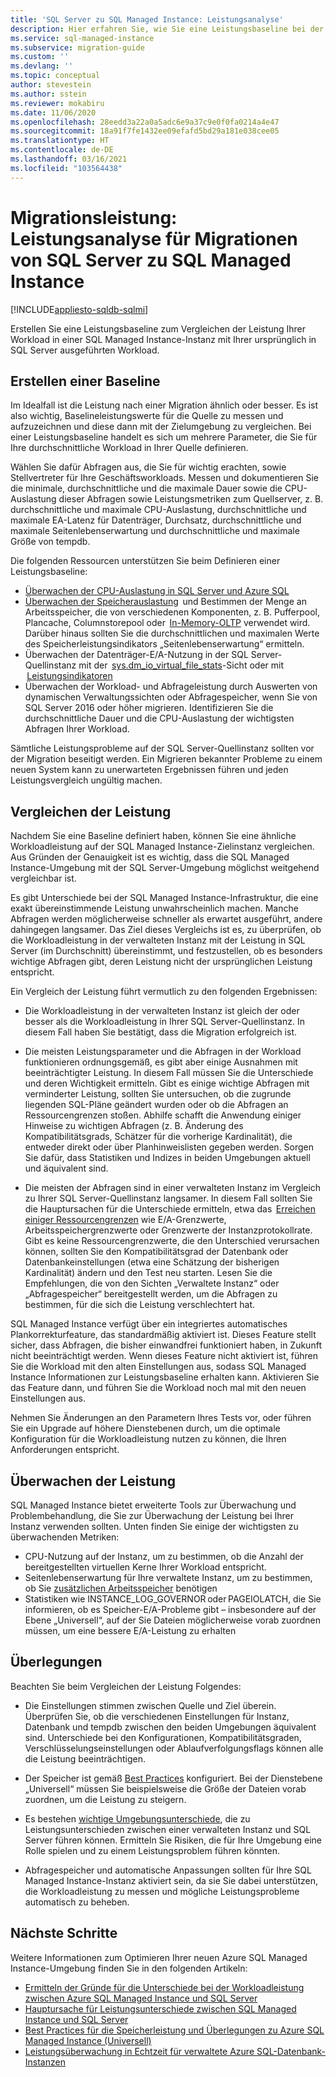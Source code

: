 ```yaml
---
title: 'SQL Server zu SQL Managed Instance: Leistungsanalyse'
description: Hier erfahren Sie, wie Sie eine Leistungsbaseline bei der Migration Ihrer SQL Server-Datenbanken zu Azure SQL Managed Instance erstellen und vergleichen.
ms.service: sql-managed-instance
ms.subservice: migration-guide
ms.custom: ''
ms.devlang: ''
ms.topic: conceptual
author: stevestein
ms.author: sstein
ms.reviewer: mokabiru
ms.date: 11/06/2020
ms.openlocfilehash: 28eedd3a22a0a5adc6e9a37c9e0f0fa0214a4e47
ms.sourcegitcommit: 18a91f7fe1432ee09efafd5bd29a181e038cee05
ms.translationtype: HT
ms.contentlocale: de-DE
ms.lasthandoff: 03/16/2021
ms.locfileid: "103564438"
---
```

# <a name="migration-performance-sql-server-to-sql-managed-instance-performance-analysis"></a>Migrationsleistung: Leistungsanalyse für Migrationen von SQL Server zu SQL Managed Instance
[!INCLUDE[appliesto-sqldb-sqlmi](../../includes/appliesto-sqlmi.md)]

Erstellen Sie eine Leistungsbaseline zum Vergleichen der Leistung Ihrer Workload in einer SQL Managed Instance-Instanz mit Ihrer ursprünglich in SQL Server ausgeführten Workload. 

## <a name="create-a-baseline"></a>Erstellen einer Baseline

Im Idealfall ist die Leistung nach einer Migration ähnlich oder besser. Es ist also wichtig, Baselineleistungswerte für die Quelle zu messen und aufzuzeichnen und diese dann mit der Zielumgebung zu vergleichen. Bei einer Leistungsbaseline handelt es sich um mehrere Parameter, die Sie für Ihre durchschnittliche Workload in Ihrer Quelle definieren. 

Wählen Sie dafür Abfragen aus, die Sie für wichtig erachten, sowie Stellvertreter für Ihre Geschäftsworkloads. Messen und dokumentieren Sie die minimale, durchschnittliche und die maximale Dauer sowie die CPU-Auslastung dieser Abfragen sowie Leistungsmetriken zum Quellserver, z. B. durchschnittliche und maximale CPU-Auslastung, durchschnittliche und maximale EA-Latenz für Datenträger, Durchsatz, durchschnittliche und maximale Seitenlebenserwartung und durchschnittliche und maximale Größe von tempdb. 

Die folgenden Ressourcen unterstützen Sie beim Definieren einer Leistungsbaseline: 

   - [Überwachen der CPU-Auslastung in SQL Server und Azure SQL](https://techcommunity.microsoft.com/t5/azure-sql-database/monitor-cpu-usage-on-sql-server-and-azure-sql/ba-p/680777#M131)
   - [Überwachen der Speicherauslastung](/sql/relational-databases/performance-monitor/monitor-memory-usage)  und Bestimmen der Menge an Arbeitsspeicher, die von verschiedenen Komponenten, z. B. Pufferpool, Plancache, Columnstorepool oder  [In-Memory-OLTP](/sql/relational-databases/in-memory-oltp/monitor-and-troubleshoot-memory-usage) verwendet wird. Darüber hinaus sollten Sie die durchschnittlichen und maximalen Werte des Speicherleistungsindikators „Seitenlebenserwartung“ ermitteln. 
   - Überwachen der Datenträger-E/A-Nutzung in der SQL Server-Quellinstanz mit der  [sys.dm_io_virtual_file_stats](/sql/relational-databases/system-dynamic-management-views/sys-dm-io-virtual-file-stats-transact-sql)-Sicht oder mit  [Leistungsindikatoren](/sql/relational-databases/performance-monitor/monitor-disk-usage) 
   - Überwachen der Workload- und Abfrageleistung durch Auswerten von dynamischen Verwaltungssichten oder Abfragespeicher, wenn Sie von SQL Server 2016 oder höher migrieren. Identifizieren Sie die durchschnittliche Dauer und die CPU-Auslastung der wichtigsten Abfragen Ihrer Workload. 

Sämtliche Leistungsprobleme auf der SQL Server-Quellinstanz sollten vor der Migration beseitigt werden. Ein Migrieren bekannter Probleme zu einem neuen System kann zu unerwarteten Ergebnissen führen und jeden Leistungsvergleich ungültig machen. 


## <a name="compare-performance"></a>Vergleichen der Leistung 

Nachdem Sie eine Baseline definiert haben, können Sie eine ähnliche Workloadleistung auf der SQL Managed Instance-Zielinstanz vergleichen. Aus Gründen der Genauigkeit ist es wichtig, dass die SQL Managed Instance-Umgebung mit der SQL Server-Umgebung möglichst weitgehend vergleichbar ist. 

Es gibt Unterschiede bei der SQL Managed Instance-Infrastruktur, die eine exakt übereinstimmende Leistung unwahrscheinlich machen. Manche Abfragen werden möglicherweise schneller als erwartet ausgeführt, andere dahingegen langsamer. Das Ziel dieses Vergleichs ist es, zu überprüfen, ob die Workloadleistung in der verwalteten Instanz mit der Leistung in SQL Server (im Durchschnitt) übereinstimmt, und festzustellen, ob es besonders wichtige Abfragen gibt, deren Leistung nicht der ursprünglichen Leistung entspricht. 

Ein Vergleich der Leistung führt vermutlich zu den folgenden Ergebnissen: 

- Die Workloadleistung in der verwalteten Instanz ist gleich der oder besser als die Workloadleistung in Ihrer SQL Server-Quellinstanz. In diesem Fall haben Sie bestätigt, dass die Migration erfolgreich ist. 

- Die meisten Leistungsparameter und die Abfragen in der Workload funktionieren ordnungsgemäß, es gibt aber einige Ausnahmen mit beeinträchtigter Leistung. In diesem Fall müssen Sie die Unterschiede und deren Wichtigkeit ermitteln. Gibt es einige wichtige Abfragen mit verminderter Leistung, sollten Sie untersuchen, ob die zugrunde liegenden SQL-Pläne geändert wurden oder ob die Abfragen an Ressourcengrenzen stoßen. Abhilfe schafft die Anwendung einiger Hinweise zu wichtigen Abfragen (z. B. Änderung des Kompatibilitätsgrads, Schätzer für die vorherige Kardinalität), die entweder direkt oder über Planhinweislisten gegeben werden. Sorgen Sie dafür, dass Statistiken und Indizes in beiden Umgebungen aktuell und äquivalent sind. 

- Die meisten der Abfragen sind in einer verwalteten Instanz im Vergleich zu Ihrer SQL Server-Quellinstanz langsamer. In diesem Fall sollten Sie die Hauptursachen für die Unterschiede ermitteln, etwa das  [Erreichen einiger Ressourcengrenzen](../../managed-instance/resource-limits.md#service-tier-characteristics) wie E/A-Grenzwerte, Arbeitsspeichergrenzwerte oder Grenzwerte der Instanzprotokollrate. Gibt es keine Ressourcengrenzwerte, die den Unterschied verursachen können, sollten Sie den Kompatibilitätsgrad der Datenbank oder Datenbankeinstellungen (etwa eine Schätzung der bisherigen Kardinalität) ändern und den Test neu starten. Lesen Sie die Empfehlungen, die von den Sichten „Verwaltete Instanz“ oder „Abfragespeicher“ bereitgestellt werden, um die Abfragen zu bestimmen, für die sich die Leistung verschlechtert hat. 

SQL Managed Instance verfügt über ein integriertes automatisches Plankorrekturfeature, das standardmäßig aktiviert ist. Dieses Feature stellt sicher, dass Abfragen, die bisher einwandfrei funktioniert haben, in Zukunft nicht beeinträchtigt werden. Wenn dieses Feature nicht aktiviert ist, führen Sie die Workload mit den alten Einstellungen aus, sodass SQL Managed Instance Informationen zur Leistungsbaseline erhalten kann. Aktivieren Sie das Feature dann, und führen Sie die Workload noch mal mit den neuen Einstellungen aus. 

Nehmen Sie Änderungen an den Parametern Ihres Tests vor, oder führen Sie ein Upgrade auf höhere Dienstebenen durch, um die optimale Konfiguration für die Workloadleistung nutzen zu können, die Ihren Anforderungen entspricht. 

## <a name="monitor-performance"></a>Überwachen der Leistung 

SQL Managed Instance bietet erweiterte Tools zur Überwachung und Problembehandlung, die Sie zur Überwachung der Leistung bei Ihrer Instanz verwenden sollten. Unten finden Sie einige der wichtigsten zu überwachenden Metriken: 

- CPU-Nutzung auf der Instanz, um zu bestimmen, ob die Anzahl der bereitgestellten virtuellen Kerne Ihrer Workload entspricht. 
- Seitenlebenserwartung für Ihre verwaltete Instanz, um zu bestimmen, ob Sie [zusätzlichen Arbeitsspeicher](https://techcommunity.microsoft.com/t5/azure-sql-database/do-you-need-more-memory-on-azure-sql-managed-instance/ba-p/563444) benötigen
-  Statistiken wie INSTANCE_LOG_GOVERNOR oder PAGEIOLATCH, die Sie informieren, ob es Speicher-E/A-Probleme gibt – insbesondere auf der Ebene „Universell“, auf der Sie Dateien möglicherweise vorab zuordnen müssen, um eine bessere E/A-Leistung zu erhalten 


## <a name="considerations"></a>Überlegungen  

Beachten Sie beim Vergleichen der Leistung Folgendes: 

- Die Einstellungen stimmen zwischen Quelle und Ziel überein. Überprüfen Sie, ob die verschiedenen Einstellungen für Instanz, Datenbank und tempdb zwischen den beiden Umgebungen äquivalent sind. Unterschiede bei den Konfigurationen, Kompatibilitätsgraden, Verschlüsselungseinstellungen oder Ablaufverfolgungsflags können alle die Leistung beeinträchtigen. 

- Der Speicher ist gemäß [Best Practices](https://techcommunity.microsoft.com/t5/datacat/storage-performance-best-practices-and-considerations-for-azure/ba-p/305525) konfiguriert. Bei der Dienstebene „Universell“ müssen Sie beispielsweise die Größe der Dateien vorab zuordnen, um die Leistung zu steigern. 

- Es bestehen [wichtige Umgebungsunterschiede](https://azure.microsoft.com/blog/key-causes-of-performance-differences-between-sql-managed-instance-and-sql-server/), die zu Leistungsunterschieden zwischen einer verwalteten Instanz und SQL Server führen können. Ermitteln Sie Risiken, die für Ihre Umgebung eine Rolle spielen und zu einem Leistungsproblem führen könnten. 

- Abfragespeicher und automatische Anpassungen sollten für Ihre SQL Managed Instance-Instanz aktiviert sein, da sie Sie dabei unterstützen, die Workloadleistung zu messen und mögliche Leistungsprobleme automatisch zu beheben. 



## <a name="next-steps"></a>Nächste Schritte

Weitere Informationen zum Optimieren Ihrer neuen Azure SQL Managed Instance-Umgebung finden Sie in den folgenden Artikeln: 

- [Ermitteln der Gründe für die Unterschiede bei der Workloadleistung zwischen Azure SQL Managed Instance und SQL Server](https://medium.com/azure-sqldb-managed-instance/what-to-do-when-azure-sql-managed-instance-is-slower-than-sql-server-dd39942aaadd)
- [Hauptursache für Leistungsunterschiede zwischen SQL Managed Instance und SQL Server](https://azure.microsoft.com/blog/key-causes-of-performance-differences-between-sql-managed-instance-and-sql-server/)
- [Best Practices für die Speicherleistung und Überlegungen zu Azure SQL Managed Instance (Universell)](https://techcommunity.microsoft.com/t5/datacat/storage-performance-best-practices-and-considerations-for-azure/ba-p/305525)
- [Leistungsüberwachung in Echtzeit für verwaltete Azure SQL-Datenbank-Instanzen](/archive/blogs/sqlcat/real-time-performance-monitoring-for-azure-sql-database-managed-instance)